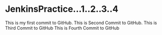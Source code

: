 # JenkinsPractice...1..2..3..4
This is my first commit to GitHub.
This is Second Commit to GitHub.
This is Third Commit to GitHub
This is Fourth Commit to GitHub
